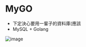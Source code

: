 # MyGO
- 下定決心要用一輩子的資料庫(應該
- MySQL + Golang

![image](https://github.com/user-attachments/assets/ddad8e6e-ffe0-4c50-b00d-96e13cde8da2)
